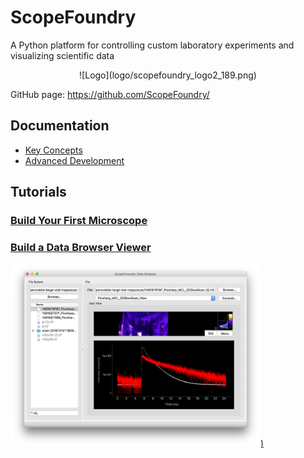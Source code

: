 # ScopeFoundry

A Python platform for controlling custom laboratory experiments and visualizing scientific data

<center>![Logo](logo/scopefoundry_logo2_189.png)</center>


GitHub page: <https://github.com/ScopeFoundry/>


## Documentation

* [Key Concepts](key_concepts.html)
* [Advanced Development](advanced_dev.html)

## Tutorials

### [Build Your First Microscope](./building_your_first_microscope.html)


### [Build a Data Browser Viewer][databrowser_link]
[<img src='databrowse_1.png' width=400px>)][databrowser_link]

[databrowser_link]: ./databrowser_view_tutorial.html


